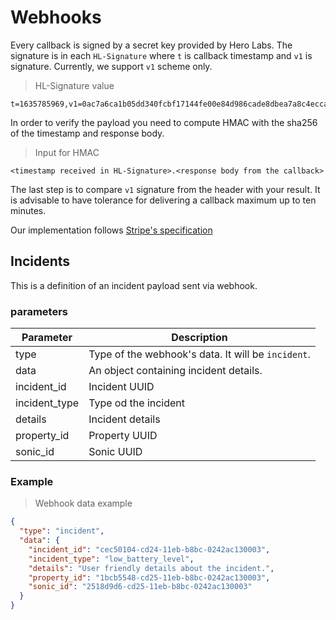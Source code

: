 # Webhooks

Every callback is signed by a secret key provided by Hero Labs. The signature is
in each `HL-Signature` where `t` is callback timestamp and `v1` is signature.
Currently, we support `v1` scheme only.

> HL-Signature value

```text
t=1635785969,v1=0ac7a6ca1b05dd340fcbf17144fe00e84d986cade8dbea7a8c4ecca9def9b815
```

In order to verify the payload you need to compute HMAC with the sha256 of the
timestamp and response body.

> Input for HMAC

```text
<timestamp received in HL-Signature>.<response body from the callback>
```

The last step is to compare `v1` signature from the header with your result.
It is advisable to have tolerance for delivering a callback maximum up to ten minutes.

Our implementation follows [Stripe's specification](https://stripe.com/docs/webhooks/signatures)

## Incidents

This is a definition of an incident payload sent via webhook.

### parameters

Parameter | Description
--------- | -----------
type | Type of the webhook's data. It will be `incident`.
data | An object containing incident details.
incident_id | Incident UUID
incident_type | Type od the incident
details | Incident details
property_id | Property UUID
sonic_id | Sonic UUID

### Example

> Webhook data example

```json
{
  "type": "incident",
  "data": {
    "incident_id": "cec50104-cd24-11eb-b8bc-0242ac130003",
    "incident_type": "low_battery_level",
    "details": "User friendly details about the incident.",
    "property_id": "1bcb5548-cd25-11eb-b8bc-0242ac130003",
    "sonic_id": "2518d9d6-cd25-11eb-b8bc-0242ac130003"
  }
}
```

